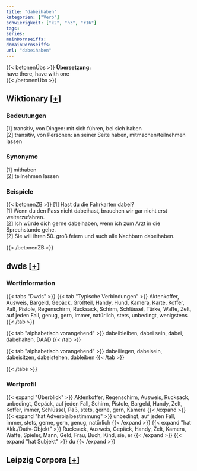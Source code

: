 ```yaml
---
title: "dabeihaben"
kategorien: ["Verb"]
schwierigkeit: ["k2", "h3", "r16"]
tags:
series:
mainDornseiffs:
domainDornseiffs:
url: "dabeihaben"
---
```


{{< betonenÜbs >}}
**Übersetzung:**  
have there, have with  one  
{{< /betonenÜbs >}}

## Wiktionary [[+](https://de.wiktionary.org/wiki/dabeihaben)]

### Bedeutungen
[1] transitiv, von Dingen: mit sich führen, bei sich haben  
[2] transitiv, von Personen: an seiner Seite haben, mitmachen/teilnehmen lassen  

### Synonyme
[1] mithaben  
[2] teilnehmen lassen  

### Beispiele
{{< betonenZB >}}
[1] Hast du die Fahrkarten dabei?  
[1] Wenn du den Pass nicht dabeihast, brauchen wir gar nicht erst weiterzufahren.  
[2] Ich würde dich gerne dabeihaben, wenn ich zum Arzt in die Sprechstunde gehe.  
[2] Sie will ihren 50. groß feiern und auch alle Nachbarn dabeihaben.  

{{< /betonenZB >}}


## dwds [[+](https://www.dwds.de/wb/dabeihaben)]

### Wortinformation
{{< tabs "Dwds" >}}
{{< tab "Typische Verbindungen" >}}
Aktenkoffer, Ausweis, Bargeld, Gepäck, Großteil, Handy, Hund, Kamera, Karte, Koffer, Paß, Pistole, Regenschirm, Rucksack, Schirm, Schlüssel, Türke, Waffe, Zelt, auf jeden Fall, genug, gern, immer, natürlich, stets, unbedingt, wenigstens
{{< /tab >}}

{{< tab "alphabetisch vorangehend" >}}
dabeibleiben, dabei sein, dabei, dabehalten, DAAD
{{< /tab >}}

{{< tab "alphabetisch vorangehend" >}}
dabeiliegen, dabeisein, dabeisitzen, dabeistehen, dableiben
{{< /tab >}}

{{< /tabs >}}

### Wortprofil
{{< expand "Überblick" >}} Aktenkoffer, Regenschirm, Ausweis, Rucksack, unbedingt, Gepäck, auf jeden Fall, Schirm, Pistole, Bargeld, Handy, Zelt, Koffer, immer, Schlüssel, Paß, stets, gerne, gern, Kamera {{< /expand >}}
{{< expand "hat Adverbialbestimmung" >}} unbedingt, auf jeden Fall, immer, stets, gerne, gern, genug, natürlich {{< /expand >}}
{{< expand "hat Akk./Dativ-Objekt" >}} Rucksack, Ausweis, Gepäck, Handy, Zelt, Kamera, Waffe, Spieler, Mann, Geld, Frau, Buch, Kind, sie, er {{< /expand >}}
{{< expand "hat Subjekt" >}} du {{< /expand >}}

## Leipzig Corpora [[+](https://corpora.uni-leipzig.de/en/res?word=dabeihaben&corpusId=deu_newscrawl-public_2018)]

